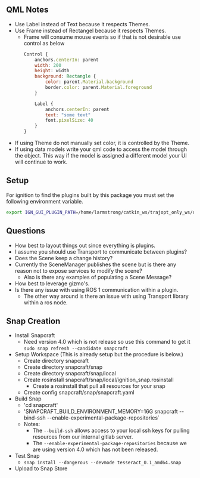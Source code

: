 ## QML Notes
* Use Label instead of Text because it respects Themes.
* Use Frame instead of Rectangel because it respects Themes.
  * Frame will consume mouse events so if that is not desirable use control as below
    ``` qml
    Control {
        anchors.centerIn: parent
        width: 200
        height: width
        background: Rectangle {
            color: parent.Material.background
            border.color: parent.Material.foreground
        }

        Label {
            anchors.centerIn: parent
            text: "some text"
            font.pixelSize: 40
        }
    }
    ```
* If using Theme do not manually set color, it is controlled by the Theme.
* If using data models write your qml code to access the model through the object. This way if the model is assigned a
  different model your UI will continue to work.

## Setup
For ignition to find the plugins built by this package you must set the following environment variable.

``` bash
export IGN_GUI_PLUGIN_PATH=/home/larmstrong/catkin_ws/trajopt_only_ws/devel/lib/
```

## Questions

* How best to layout things out since everything is plugins.
* I assume you should use Transport to communicate between plugins?
* Does the Scene keep a change history?
* Currently the SceneManager publishes the scene but is there any reason not to expose services to modify the scene?
  * Also is there any examples of populating a Scene Message?
* How best to leverage gizmo's.
* Is there any issue with using ROS 1 communication within a plugin.
  * The other way around is there an issue with using Transport library within a ros node.


## Snap Creation

* Install Snapcraft
  * Need version 4.0 which is not release so use this command to get it `sudo snap refresh --candidate snapcraft`
* Setup Workspace (This is already setup but the procedure is below.)
  * Create directory snapcraft
  * Create directory snapcraft/snap
  * Create directory snapcraft/snap/local
  * Create rosinstall snapcraft/snap/local/ignition_snap.rosinstall
    * Create a rosinstall that pull all resources for your snap
  * Create config snapcraft/snap/snapcraft.yaml
* Build Snap
  * 'cd snapcraft'
  * 'SNAPCRAFT_BUILD_ENVIRONMENT_MEMORY=16G snapcraft --bind-ssh --enable-experimental-package-repositories`
  * Notes:
    * The `--build-ssh` allows access to your local ssh keys for pulling resources from our internal gitlab server.
    * The `--enable-experimental-package-repositories` because we are using version 4.0 which has not been released.
* Test Snap
  * `snap install --dangerous --devmode tesseract_0.1_amd64.snap`
* Upload to Snap Store
